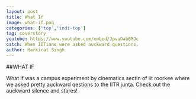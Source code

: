```yaml
---
layout: post
title: What If
image: what-if.png
categories: ['top','indi-top']
tag: coverstory
youtube: https://www.youtube.com/embed/JpvaOab6RJc
catch: When IITians were asked auckward questions.
author: Harkirat Singh
---
```

##WHAT IF

What if was a campus experiment by cinematics sectin of iit roorkee where we asked pretty auckward qestions to the IITR junta.
Check out the auckward silence and stares!